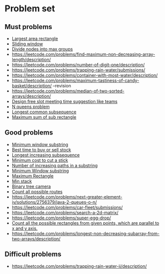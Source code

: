 # Problem set

## Must problems

-   [Largest area rectangle](https://leetcode.com/problems/largest-rectangle-in-histogram/description/)
-   [Sliding window](https://leetcode.com/problems/sliding-window-maximum/submissions/251083927/)
-   [Divide nodes into max groups](https://leetcode.com/problems/divide-nodes-into-the-maximum-number-of-groups/)
-   https://leetcode.com/problems/find-maximum-non-decreasing-array-length/description/
-   https://leetcode.com/problems/number-of-digit-one/description/
-   https://leetcode.com/problems/trapping-rain-water/submissions/
-   https://leetcode.com/problems/container-with-most-water/description/
-   https://leetcode.com/problems/maximum-tastiness-of-candy-basket/description/ –revision
-   https://leetcode.com/problems/median-of-two-sorted-arrays/description/
-   [Design free slot meeting time suggestion like teams]()
-   [N queens problem]()
-   [Longest common subsequence]()
-   [Maximum sum of sub rectangle](https://www.geeksforgeeks.org/problems/maximum-sum-rectangle2948)

## Good problems

-   [Minimum window substring](https://leetcode.com/problems/minimum-window-substring/description/)
-   [Best time to buy or sell stock](https://leetcode.com/problems/best-time-to-buy-and-sell-stock-ii/)
-   [Longest increasing subsequence](https://leetcode.com/problems/longest-increasing-subsequence/)
-   [Minimum cost to cut a stick](https://leetcode.com/problems/minimum-cost-to-cut-a-stick/)
-   [Number of increasing paths in a substring](https://leetcode.com/problems/number-of-increasing-paths-in-a-grid/)
-   [Minimum Window substring](https://leetcode.com/problems/minimum-window-substring/description/)
-   [Maximum Rectangle](https://leetcode.com/problems/maximal-rectangle/description/)
-   [Min stack](https://leetcode.com/problems/min-stack/description/)
-   [Binary tree camera](https://leetcode.com/problems/binary-tree-cameras/description/)
-   [Count all possible routes](https://leetcode.com/problems/count-all-possible-routes/)
-   https://leetcode.com/problems/next-greater-element-iv/solutions/2756379/java-2-queues-o-n/
-   https://leetcode.com/problems/car-fleet/submissions/
-   https://leetcode.com/problems/search-a-2d-matrix/
-   https://leetcode.com/problems/super-egg-drop/
-   [Count all the possible rectangles from given points, which are parallel to x and y axis.]()
-   https://leetcode.com/problems/longest-non-decreasing-subarray-from-two-arrays/description/

## Difficult problems

-   https://leetcode.com/problems/trapping-rain-water-ii/description/
